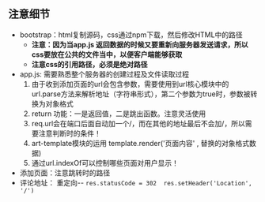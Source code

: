 ## 注意细节
  - bootstrap：html复制源码，css通过npm下载，然后修改HTML中的路径
    + **注意：因为当app.js 返回数据的时候又要重新向服务器发送请求，所以css要放在公共的文件当中，以便客户端能够获取**
    + **注意css的引用路径，必须是绝对路径**
  - app.js: 需要熟悉整个服务器的创建过程及文件读取过程
     1. 由于收到添加页面的url会包含参数，需要使用到url核心模块中的url.parse方法来解析地址（字符串形式），第二个参数为true时，参数被转换为对象格式
     2. return 功能：一是返回值，二是跳出函数。注意灵活使用
     3. req.url会在端口后面自动加一个/，而在其他的地址最后不会加/，所以需要注意判断时的条件！
     4. art-template模块的运用   template.render('页面内容' , 替换的对象格式数据)
     5. 通过url.indexOf可以控制哪些页面对用户显示！
  - 添加页面：注意跳转时的路径
  - 评论地址： 重定向-- ``` res.statusCode = 302  res.setHeader('Location', '/') ```

